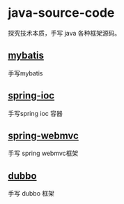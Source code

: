 # java-source-code
探究技术本质，手写 java 各种框架源码。
## [mybatis](https://github.com/telzhou618/java-source-code/tree/main/mybatis)
手写mybatis
## [spring-ioc](https://github.com/telzhou618/java-source-code/tree/main/spring-ioc)
手写spring ioc 容器
## [spring-webmvc](https://github.com/telzhou618/java-source-code/tree/main/spring-webmvc) 
手写 spring webmvc框架
## [dubbo](https://github.com/telzhou618/java-source-code/tree/main/dubbo)
手写 dubbo 框架
